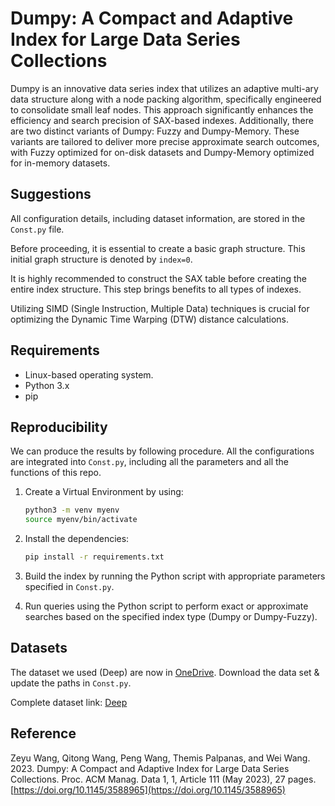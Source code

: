 # Dumpy: A Compact and Adaptive Index for Large Data Series Collections

Dumpy is an innovative data series index that utilizes an adaptive multi-ary data structure along with a node packing algorithm, specifically engineered to consolidate small leaf nodes. This approach significantly enhances the efficiency and search precision of SAX-based indexes. Additionally, there are two distinct variants of Dumpy: Fuzzy and Dumpy-Memory. These variants are tailored to deliver more precise approximate search outcomes, with Fuzzy optimized for on-disk datasets and Dumpy-Memory optimized for in-memory datasets.


## Suggestions
All configuration details, including dataset information, are stored in the `Const.py` file.

Before proceeding, it is essential to create a basic graph structure. This initial graph structure is denoted by `index=0`.

It is highly recommended to construct the SAX table before creating the entire index structure. This step brings benefits to all types of indexes.

Utilizing SIMD (Single Instruction, Multiple Data) techniques is crucial for optimizing the Dynamic Time Warping (DTW) distance calculations.

## Requirements
- Linux-based operating system.
- Python 3.x
- pip

## Reproducibility
We can produce the results by following procedure. All the configurations are integrated into `Const.py`, including all the parameters and all the functions of this repo.

1. Create a Virtual Environment by using:

    ```bash
    python3 -m venv myenv 
    source myenv/bin/activate
    ```

2. Install the dependencies:

    ```bash
    pip install -r requirements.txt
    ```

3. Build the index by running the Python script with appropriate parameters specified in `Const.py`.

4. Run queries using the Python script to perform exact or approximate searches based on the specified index type (Dumpy or Dumpy-Fuzzy).

## Datasets
The dataset we used (Deep) are now in [OneDrive](https://cometmail-my.sharepoint.com/:f:/g/personal/sxa230044_utdallas_edu/EhlOXDuieqhPt1aEgq0ppK8BgS2NfBBY2ZuuE0JYYBrRrA?e=H7KCrb). Download the data set & update the paths in `Const.py`.

Complete dataset link: [Deep](http://sites.skoltech.ru/compvision/noimi)

## Reference
Zeyu Wang, Qitong Wang, Peng Wang, Themis Palpanas, and Wei Wang. 2023. Dumpy: A Compact and Adaptive Index for Large Data Series Collections. Proc. ACM Manag. Data 1, 1, Article 111 (May 2023), 27 pages. [https://doi.org/10.1145/3588965](https://doi.org/10.1145/3588965)
